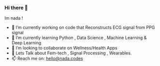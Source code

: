### Hi there 👋
Im nada !
- 🔭 I’m currently working on code that Reconstructs ECG signal from PPG signal
- 🌱 I’m currently learning Python , Data Science , Machine Learning & Deep Learning
- 👯 I’m looking to collaborate on Wellness/Health Apps
- 💬 Lets Talk about Fem-tech , Signal Processing , Wearables.
 - 📫 Reach me on: hello@nada.codes 




<!--
**nhaboudal/nhaboudal** is a ✨ _special_ ✨ repository because its `README.md` (this file) appears on your GitHub profile.

Here are some ideas to get you started:

- 🔭 I’m currently working on ...
- 🌱 I’m currently learning ...
- 👯 I’m looking to collaborate on ...
- 🤔 I’m looking for help with ...
- 💬 Ask me about ...
- 📫 How to reach me: ...
- 😄 Pronouns: ...
- ⚡ Fun fact: ...
--> 

